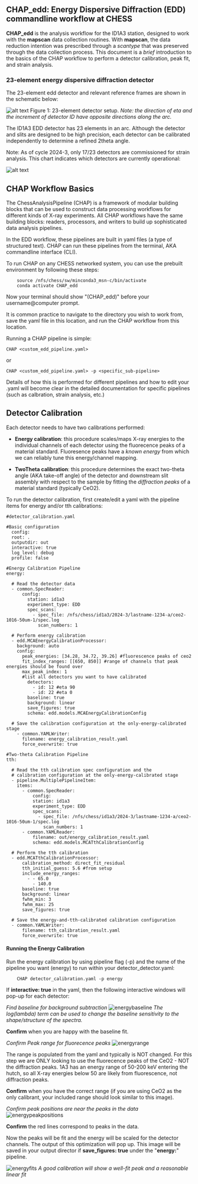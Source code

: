 ## CHAP_edd: Energy Dispersive Diffraction (EDD) commandline workflow at CHESS

 **CHAP_edd** is the analysis workflow for the ID1A3 station, designed to work with the **mapscan** data collection routines. With **mapscan**, the data reduction intention was prescribed through a *scantype* that was preserved through the data collection process. This document is a *brief* introduction to the basics of the CHAP workflow to perform a detector calibration, peak fit, and strain analysis. 

 ### 23-element energy dispersive diffraction detector

The 23-element edd detector and relevant reference frames are shown in the schematic below: 
 
![alt text](figures/edd_detector.png) Figure 1: 23-element detector setup. *Note: the direction of eta and the increment of detector ID have opposite directions along the arc.* 

The ID1A3 EDD detector has 23 elements in an arc. Although the detector and slits are designed to be high precision, each detector can be calibrated independently to determine a refined 2theta angle.


Note: As of cycle 2024-3, only 17/23 detectors are commissioned for strain analysis. This chart indicates which detectors are currently operational: 

![alt text](figures/goodbad_23element.png)

## CHAP Workflow Basics

The ChessAnalysisPipeline (CHAP) is a framework of modular building blocks that can be used to construct data processing workflows for different kinds of X-ray experiments. All CHAP workflows have the same building blocks: readers, processors, and writers to build up sophisticated data analysis pipelines. 

In the EDD workflow, these pipelines are built in yaml files (a type of structured text). CHAP can run these pipelines from the terminal, AKA commandline interface (CLI). 

To run CHAP on any CHESS networked system, you can use the prebuilt environment by following these steps: 

        source /nfs/chess/sw/minconda3_msn-c/bin/activate
        conda activate CHAP_edd

Now your terminal should show "(CHAP_edd)" before your username@computer prompt. 

It is common practice to navigate to the directory you wish to work from, save the yaml file in this location, and run the CHAP workflow from this location. 

Running a CHAP pipeline is simple: 

    CHAP <custom_edd_pipeline.yaml>

or 

    CHAP <custom_edd_pipeline.yaml> -p <specific_sub-pipeline>


Details of how this is performed for different pipelines and how to edit your .yaml will become clear in the detailed documentation for specific pipelines (such as calbration, strain analysis, etc.)

## Detector Calibration

Each detector needs to have two calibrations performed:
 - **Energy calibration**: this procedure scales/maps X-ray energies to the individual channels of each detector using the fluorecence peaks of a material standard. Fluoresence peaks have a *known energy* from which we can reliably tune this energy/channel mapping. 

 - **TwoTheta calibration**: this procedure determines the exact two-theta angle (AKA take-off angle) of the detector and downstream slit assembly with respect to the sample by fitting the *diffraction peaks* of a material standard (typically CeO2). 

 To run the detector calibration, first create/edit a yaml with the pipeline items for energy and/or tth calibrations: 


    #detector_calibration.yaml

    #Basic configuration
      config:
      root: .
      outputdir: out 
      interactive: true 
      log_level: debug
      profile: false

    #Energy Calibration Pipeline 
    energy: 

      # Read the detector data
      - common.SpecReader:
          config:
            station: id1a3
            experiment_type: EDD
            spec_scans:
              - spec_file: /nfs/chess/id1a3/2024-3/lastname-1234-a/ceo2-1016-50um-1/spec.log
                scan_numbers: 1

      # Perform energy calibration
      - edd.MCAEnergyCalibrationProcessor:
        background: auto
        config:
          peak_energies: [34.28, 34.72, 39.26] #fluorescence peaks of ceo2
          fit_index_ranges: [[650, 850]] #range of channels that peak energies should be found over
          max_peak_index: 1
          #list all detectors you want to have calibrated
            detectors: 
              - id: 12 #eta 90
              - id: 22 #eta 0
            baseline: true
            background: linear
            save_figures: true
            schema: edd.models.MCAEnergyCalibrationConfig

      # Save the calibration configuration at the only-energy-calibrated stage
        - common.YAMLWriter:
          filename: energy_calibration_result.yaml
          force_overwrite: true

    #Two-theta Calibration Pipeline
    tth:

      # Read the tth calibration spec configuration and the 
      # calibration configuration at the only-energy-calibrated stage
      - pipeline.MultiplePipelineItem:
        items:
          - common.SpecReader:
              config:
              station: id1a3
              experiment_type: EDD
              spec_scans:
                - spec_file: /nfs/chess/id1a3/2024-3/lastname-1234-a/ceo2-1016-50um-1/spec.log
                  scan_numbers: 1
          - common.YAMLReader:
              filename: out/energy_calibration_result.yaml
              schema: edd.models.MCATthCalibrationConfig

      # Perform the tth calibration
      - edd.MCATthCalibrationProcessor:
          calibration_method: direct_fit_residual
          tth_initial_guess: 5.6 #from setup 
          include_energy_ranges:
            - - 65.0
              - 140.0
          baseline: true
          background: linear
          fwhm_min: 3
          fwhm_max: 25
          save_figures: true

      # Save the energy-and-tth-calibrated calibration configuration
      - common.YAMLWriter:
          filename: tth_calibration_result.yaml
          force_overwrite: true

        
#### Running the Energy Calibration

Run the energy calibration by using pipeline flag (-p) and the name of the pipeline you want (energy) to run within your detector_detector.yaml:  

        CHAP detector_calibration.yaml -p energy

If **interactive: true** in the yaml, then the following interactive windows will pop-up for each detector: 

*Find baseline for background subtraction*
![energybaseline](<figures/energybaseline.png>)
*The log(lambda) term can be used to change the baseline sensitivity to the shape/structure of the spectra.* 

**Confirm** when you are happy with the baseline fit. 

*Confirm Peak range for fluorecence peaks*
![energyrange](<figures/energyrange.png>)

The range is populated from the yaml and typically is NOT changed. For this step we are ONLY looking to use the fluorecence peaks of the CeO2 - NOT the diffraction peaks. 1A3 has an energy range of 50-200 keV entering the hutch, so all X-ray energies below 50 are likely from fluorescence, not diffraction peaks. 

**Confirm** when you have the correct range (if you are using CeO2 as the only calibrant, your included range should look similar to this image). 

*Confirm peak positions are near the peaks in the data*
![energypeakpositions](<figures/energypeaks.png>)

**Confirm** the red lines correspond to peaks in the data. 

Now the peaks will be fit and the energy will be scaled for the detector channels. The output of this optimization will pop up. This image will be saved in your output director if **save_figures: true** under the "**energy:**" pipeline. 

![energyfits](<figures/energyfits.png>)
*A good calibration will show a well-fit peak and a reasonable linear fit*




